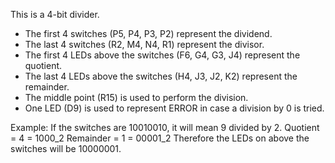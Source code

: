 This is a 4-bit divider.

- The first 4 switches (P5, P4, P3, P2) represent the dividend.
- The last 4 switches (R2, M4, N4, R1) represent the divisor.
- The first 4 LEDs above the switches (F6, G4, G3, J4) represent the quotient.
- The last 4 LEDs above the switches (H4, J3, J2, K2) represent the remainder.
- The middle point (R15) is used to perform the division.
- One LED (D9) is used to represent ERROR in case a division by 0 is tried.

Example: 
If the switches are 10010010, it will mean 9 divided by 2. 
Quotient = 4 = 1000_2
Remainder = 1 = 00001_2
Therefore the LEDs on above the switches will be 10000001.
